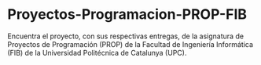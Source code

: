 # Proyectos-Programacion-PROP-FIB
Encuentra el proyecto, con sus respectivas entregas, de la asignatura de Proyectos de Programación (PROP) de la Facultad de Ingeniería Informática (FIB) de la Universidad Politécnica de Catalunya (UPC).
